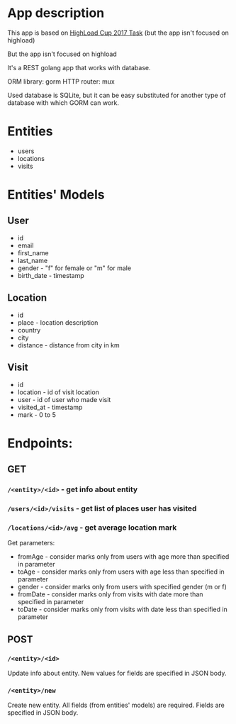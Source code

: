 # App description

This app is based on [HighLoad Cup 2017 Task](https://github.com/MailRuChamps/hlcupdocs/blob/master/2017/TECHNICAL_TASK.md) (but the app isn't focused on highload)

But the app isn't focused on highload

It's a REST golang app that works with database.

ORM library: gorm
HTTP router: mux

Used database is SQLite, but it can be easy substituted for another type of database with which GORM can work. 


# Entities
- users
- locations
- visits

# Entities' Models

## User
- id
- email
- first_name
- last_name
- gender - "f" for female or "m" for male
- birth_date - timestamp

## Location
- id
- place - location description
- country
- city
- distance - distance from city in km

## Visit
- id
- location - id of visit location
- user - id of user who made visit
- visited_at - timestamp
- mark - 0 to 5

# Endpoints:

## GET

### `/<entity>/<id>` - get info about entity

### `/users/<id>/visits` - get list of places user has visited

### `/locations/<id>/avg` - get average location mark
Get parameters:
- fromAge - consider marks only from users with age more than specified in parameter
- toAge - consider marks only from users with age less than specified in parameter
- gender - consider marks only from users with specified gender (m or f)
- fromDate - consider marks only from visits with date more than specified in parameter
- toDate - consider marks only from visits with date less than specified in parameter


## POST

### `/<entity>/<id>`
Update info about entity. New values for fields are specified in JSON body.

### `/<entity>/new`
Create new entity. All fields (from entities' models) are required. Fields are specified in JSON body.


